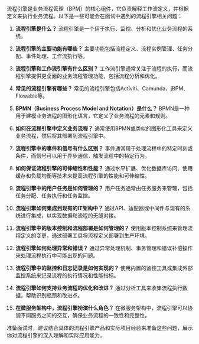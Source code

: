 流程引擎是业务流程管理（BPM）的核心组件，它负责解释工作流定义，并根据定义来执行业务流程。以下是一些可能会在面试中遇到的流程引擎相关问题：

1. **流程引擎是什么？**
   流程引擎是一个用于执行、监控、分析和优化业务流程的系统。

2. **流程引擎的主要功能有哪些？**
   主要功能包括流程定义、流程实例管理、任务分配、事件处理、工作流执行等。

3. **流程引擎和工作流引擎有什么区别？**
   工作流引擎通常关注于流程的执行，而流程引擎提供更全面的业务流程管理功能，包括流程分析和优化。

4. **常见的流程引擎有哪些？**
   常见的流程引擎包括Activiti、Camunda、jBPM、Flowable等。

5. **BPMN（Business Process Model and Notation）是什么？**
   BPMN是一种用于建模业务流程的图形化语言，它定义了业务流程的元素和规则。

6. **如何在流程引擎中定义业务流程？**
   通常使用BPMN或类似的图形化工具来定义业务流程，然后将其部署到流程引擎中。

7. **流程引擎中的事件和信号有什么区别？**
   事件通常用于处理流程中的特定时刻或条件，而信号可以用于异步通信，触发流程中的特定行为。

8. **如何保证流程引擎的可伸缩性和性能？**
   通过水平扩展、优化数据库访问、使用缓存和负载均衡等技术来提高流程引擎的性能和可伸缩性。

9. **流程引擎中的用户任务是如何管理的？**
   用户任务通常由任务服务来管理，包括任务分配、任务执行和任务监控。

10. **流程引擎如何集成到现有的IT架构中？**
    通过API、适配器或中间件与现有的系统进行集成，以实现数据和流程的无缝对接。

11. **流程引擎中的版本控制和流程部署是如何管理的？**
    使用版本控制系统来管理流程定义的变更，通过部署工具将流程定义部署到生产环境。

12. **流程引擎如何处理异常和错误？**
    通过异常处理机制、事务管理和错误补偿操作来处理流程执行中可能出现的问题。

13. **流程引擎中的监控和日志记录是如何实现的？**
    使用内置的监控工具或集成外部监控系统来记录流程的执行情况和性能指标。

14. **流程引擎如何支持业务流程的优化和改进？**
    通过分析工具来收集流程执行数据，帮助识别瓶颈和改进点。

15. **在微服务架构中，流程引擎扮演什么角色？**
    在微服务架构中，流程引擎可以协调不同服务之间的交互，确保业务流程的一致性和完整性。

准备面试时，建议结合具体的流程引擎产品和实际项目经验来准备这些问题，展示你对流程引擎的深入理解和实际应用能力。
